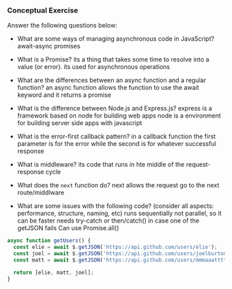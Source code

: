 ### Conceptual Exercise

Answer the following questions below:

- What are some ways of managing asynchronous code in JavaScript?
await-async
promises

- What is a Promise?
its a thing that takes some time to resolve into a value (or error). its used for asynchronous operations

- What are the differences between an async function and a regular function?
an async function allows the function to use the await keyword and it returns a promise

- What is the difference between Node.js and Express.js?
express is a framework based on node for building web apps
node is a environment for building server side apps with javascript 

- What is the error-first callback pattern?
in a callback function the first parameter is for the error while the second is for whatever successful response

- What is middleware?
its code that runs in hte middle of the request-response cycle

- What does the `next` function do?
next allows the request go to the next route/middlware

- What are some issues with the following code? (consider all aspects: performance, structure, naming, etc)
runs sequentially not parallel, so it can be faster
needs try-catch or then/catch() in case one of the getJSON fails
Can use Promise.all()
```js
async function getUsers() {
  const elie = await $.getJSON('https://api.github.com/users/elie');
  const joel = await $.getJSON('https://api.github.com/users/joelburton');
  const matt = await $.getJSON('https://api.github.com/users/mmmaaatttttt');

  return [elie, matt, joel];
}
```
